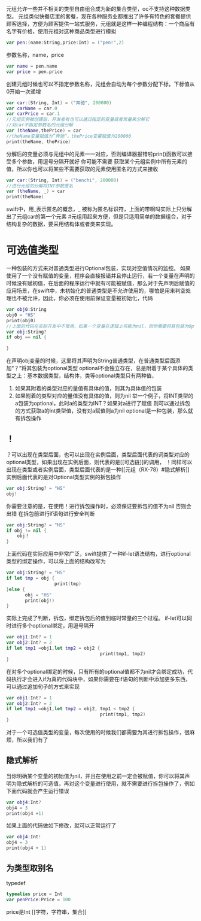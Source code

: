 元组允许一些并不相关的类型自由组合成为新的集合类型，oc不支持这种数据类型。
元组类似快餐店里的套餐，现在各种服务业都推出了许多有特色的套餐提供顾客选择，方便为顾客提供一站式服务，元组就是这样一种编程结构：一个商品有名字有价格，使用元祖对这种商品类型进行模拟
```swift
var pen:(name:String,price:Int) = ("pen!",2)
```
参数名称，name，price
```swift
var name = pen.name
var price = pen.price
```
创建元组时候也可以不指定参数名称，元组会自动为每个参数分配下标，下标值从0开始一次递增
```swift
var car:(String, Int) = ("奔驰", 200000)
var carName = car.0
var carPrice = car.1
//元组实例被创建后，开发者有也可以通过指定的变量或者常量来分解它
//对car不指定参数名的元组分解
var (theName,thePrice) = car
//theName变量赋值为”奔驰“，thePrice变量赋值为200000
print(theName, thePrice)
```
分解后的变量必须与元组中的元素一一对应，否则编译器报错啦prin()函数可以接受多个参数，用逗号分隔开就好
你可能不需要 获取某个元组实例中所有元素的值，所以你也可以将某些不需要获取的元素使用匿名的方式来接收
```swift
var car:(String, Int) = ("benchi", 200000)
//进行元组的分解将INT参数匿名
var (theName, _) = car
print(theName)
```
swift中，用_表示匿名的概念，_ 被称为匿名标识符，上面的带啊吗实际上只分解出了元组car的第一个元素
#元组用起来方便，但是只适用简单的数据组合，对于结构复杂的数据，要采用结构体或者类来实现。
# 可选值类型
一种包装的方式来对普通类型进行Optional包装，实现对空值情况的监控。
如果使用了一个没有赋值的变量，程序会直接报错并且停止运行，若一个变量在声明的时候没有赋初值，在后面的程序运行中就有可能被赋值，那么对于先声明后赋值的应用场景，在swift中，未初始化的普通类型是不允许使用的，哪怕是用来判空处理也不被允许，因此，你必须在使用前保证变量被初始化，代码
```swift
var obj0:String
obj0 = "HS"
print(obj0)
//上面的代码在实际开发中不常用，如果一个变量在逻辑上可能为nil，则你需要将其包装为Optional类型，改写代码如下
var obj:String?
if obj == nil {
			   
}
```
在声明obj变量的时候，这里将其声明为String普通类型，在普通类型后面添加“？”将其包装为optional类型
optional不会独立存在，总是附着于某个具体的类型之上：基本数据类型，结构体，类等optional类型只有两种值，
1. 如果其附着的类型对应的量值有具体的值，则其为具体值的包装
2. 如果附着的类型对应的量值没有具体的值，则为nil
举一个例子，将INT类型的a包装为optional，此时a的类型为INT？如果对a进行了赋值
则可以通过拆包的方式获取a的int类型值，没有对a赋值则a为nil
optional是一种包装，那么就有拆包操作
## ！
？可以出现在类型后面，也可以出现在实例后面，类型后面代表的词类型对应的optional类型，如果出现在实例后面，则代表的是[[可选链]]的调用，
！同样可以出现在类型或者实例后面，类型后面代表的是一种[[元组（RX-78）#隐式解析]]
实例后面代表的是对Optional类型实例的拆包操作
```swift
var obj:String? = "HS"
obj!
```
你需要注意的是，在使用！进行拆包操作时，必须保证要拆包的值不为nil
否则会出错
在拆包前进行if语句进行安全判断
```swift
var obj:String? = "HS"
if obj != nil {
	obj！
}
```
上面代码在实际应用中非常广泛，swift提供了一种if-let语法结构，进行optional类型的绑定操作，可以将上面的结构改写为
```swift
var obj:String? = "HS"
if let tmp = obj {
				  print(tmp)
}else {
	   obj = "HS"
	   print(obj!)
}
```
实际上完成了判断，拆包，绑定拆包后的值到临时常量的三个过程。
if-let可以同时进行多个optional绑定，用逗号隔开
```swift
var obj1:Int? = 1
var obj2:Int? = 2
if let tmp1 =obj1,let tmp2 = obj2 {
								   print(tmp1, tmp2)
}
```
在对多个optional绑定的时候，只有所有的optional值都不为nil才会绑定成功，代码执行才会进入if为真的代码块中，如果你需要在if语句的判断中添加更多东西，可以通过追加句子的方式来实现
```swift
var obj1:Int? = 1
var obj2:Int? = 2
if let tmp1 =obj1,let tmp2 = obj2, tmp1 < tmp2 {
								   print(tmp1, tmp2)
}
```
对于一个可选值类型的变量，每次使用的时候我们都需要为其进行拆包操作，很麻烦，所以我们有了
## 隐式解析
当你明确某个变量的初始值为nil，并且在使用之前一定会被赋值，你可以将其声明为隐式解析的可选值，再对这个变量进行使用，就不需要进行拆包操作了，例如下面代码就会产生运行错误
```swift
var obj4:Int?
obj4 = 3
print(obj4 +1)
```
如果上面的代码做如下修改，就可以正常运行了
```swift
var obj4:Int!
obj4 = 3
print(obj4 + 1)
```

## 为类型取别名
typedef
```swift
typealias price = Int
var penPrice:Price = 100
```
price是Int
[[字符，字符串，集合]]

